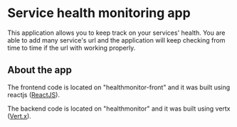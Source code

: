 # Service health monitoring app

This application allows you to keep track on your services' health. You are able to add many service's url and the application will keep checking from time to time if the url with working properly.

## About the app

The frontend code is located on "healthmonitor-front" and it was built using reactjs ([ReactJS](https://reactjs.org/)).

The backend code is located on "healthmonitor" and it was built using vertx ([Vert.x](https://vertx.io/docs/)).

